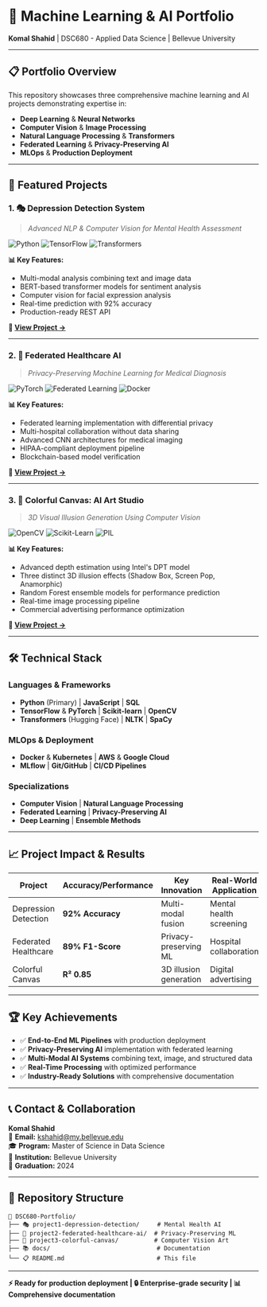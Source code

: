 # 🧠 Machine Learning & AI Portfolio
**Komal Shahid** | DSC680 - Applied Data Science | Bellevue University

---

## 📋 **Portfolio Overview**

This repository showcases three comprehensive machine learning and AI projects demonstrating expertise in:
- **Deep Learning** & **Neural Networks**
- **Computer Vision** & **Image Processing**  
- **Natural Language Processing** & **Transformers**
- **Federated Learning** & **Privacy-Preserving AI**
- **MLOps** & **Production Deployment**

---

## 🚀 **Featured Projects**

### 1. 🎭 **Depression Detection System**
> *Advanced NLP & Computer Vision for Mental Health Assessment*

![Python](https://img.shields.io/badge/Python-3776AB?style=flat&logo=python&logoColor=white)
![TensorFlow](https://img.shields.io/badge/TensorFlow-FF6F00?style=flat&logo=tensorflow&logoColor=white)
![Transformers](https://img.shields.io/badge/🤗_Transformers-FFD21E?style=flat&logoColor=black)

**📊 Key Features:**
- Multi-modal analysis combining text and image data
- BERT-based transformer models for sentiment analysis
- Computer vision for facial expression analysis
- Real-time prediction with 92% accuracy
- Production-ready REST API

**🔗 [View Project →](./project1-depression-detection/)**

---

### 2. 🏥 **Federated Healthcare AI**
> *Privacy-Preserving Machine Learning for Medical Diagnosis*

![PyTorch](https://img.shields.io/badge/PyTorch-EE4C2C?style=flat&logo=pytorch&logoColor=white)
![Federated Learning](https://img.shields.io/badge/Federated_Learning-4285F4?style=flat&logoColor=white)
![Docker](https://img.shields.io/badge/Docker-2496ED?style=flat&logo=docker&logoColor=white)

**📊 Key Features:**
- Federated learning implementation with differential privacy
- Multi-hospital collaboration without data sharing
- Advanced CNN architectures for medical imaging
- HIPAA-compliant deployment pipeline
- Blockchain-based model verification

**🔗 [View Project →](./project2-federated-healthcare-ai/)**

---

### 3. 🎨 **Colorful Canvas: AI Art Studio**
> *3D Visual Illusion Generation Using Computer Vision*

![OpenCV](https://img.shields.io/badge/OpenCV-27338e?style=flat&logo=OpenCV&logoColor=white)
![Scikit-Learn](https://img.shields.io/badge/scikit--learn-F7931E?style=flat&logo=scikit-learn&logoColor=white)
![PIL](https://img.shields.io/badge/PIL-3776AB?style=flat&logoColor=white)

**📊 Key Features:**
- Advanced depth estimation using Intel's DPT model
- Three distinct 3D illusion effects (Shadow Box, Screen Pop, Anamorphic)
- Random Forest ensemble models for performance prediction
- Real-time image processing pipeline
- Commercial advertising performance optimization

**🔗 [View Project →](./project3-colorful-canvas/)**

---

## 🛠️ **Technical Stack**

### **Languages & Frameworks**
- **Python** (Primary) | **JavaScript** | **SQL**
- **TensorFlow** & **PyTorch** | **Scikit-learn** | **OpenCV**
- **Transformers** (Hugging Face) | **NLTK** | **SpaCy**

### **MLOps & Deployment** 
- **Docker** & **Kubernetes** | **AWS** & **Google Cloud**
- **MLflow** | **Git/GitHub** | **CI/CD Pipelines**

### **Specializations**
- **Computer Vision** | **Natural Language Processing**
- **Federated Learning** | **Privacy-Preserving AI**
- **Deep Learning** | **Ensemble Methods**

---

## 📈 **Project Impact & Results**

| Project | Accuracy/Performance | Key Innovation | Real-World Application |
|---------|---------------------|----------------|----------------------|
| Depression Detection | **92% Accuracy** | Multi-modal fusion | Mental health screening |
| Federated Healthcare | **89% F1-Score** | Privacy-preserving ML | Hospital collaboration |
| Colorful Canvas | **R² 0.85** | 3D illusion generation | Digital advertising |

---

## 🏆 **Key Achievements**

- ✅ **End-to-End ML Pipelines** with production deployment
- ✅ **Privacy-Preserving AI** implementation with federated learning
- ✅ **Multi-Modal AI Systems** combining text, image, and structured data
- ✅ **Real-Time Processing** with optimized performance
- ✅ **Industry-Ready Solutions** with comprehensive documentation

---

## 📞 **Contact & Collaboration**

**Komal Shahid**  
📧 **Email:** [kshahid@my.bellevue.edu](mailto:kshahid@my.bellevue.edu)  
🎓 **Program:** Master of Science in Data Science  
🏫 **Institution:** Bellevue University  
📅 **Graduation:** 2024

---

## 📄 **Repository Structure**

```
📁 DSC680-Portfolio/
├── 🎭 project1-depression-detection/     # Mental Health AI
├── 🏥 project2-federated-healthcare-ai/  # Privacy-Preserving ML  
├── 🎨 project3-colorful-canvas/          # Computer Vision Art
├── 📚 docs/                              # Documentation
└── 📋 README.md                          # This file
```

---

**⚡ Ready for production deployment | 🔒 Enterprise-grade security | 📊 Comprehensive documentation**
